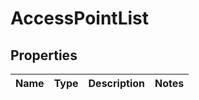 # AccessPointList

## Properties
Name | Type | Description | Notes
------------ | ------------- | ------------- | -------------
